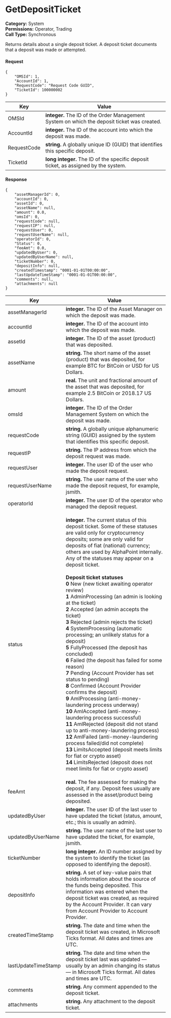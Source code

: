 # GetDepositTicket

**Category:** System\
**Permissions:** Operator, Trading\
**Call Type:** Synchronous

Returns details about a single deposit ticket. A deposit ticket documents that a deposit was made or attempted.

#### Request <a href="#request" id="request"></a>

```
{
    "OMSId": 1,
    "AccountId": 1,
    "RequestCode": "Request Code GUID",
    "TicketId": 100000002
}
```

| Key         | Value                                                                                       |
| ----------- | ------------------------------------------------------------------------------------------- |
| OMSId       | **integer.** The ID of the Order Management System on which the deposit ticket was created. |
| AccountId   | **integer.** The ID of the account into which the deposit was made.                         |
| RequestCode | **string.** A globally unique ID (GUID) that identifies this specific deposit.              |
| TicketId    | **long integer.** The ID of the specific deposit ticket, as assigned by the system.         |

#### Response <a href="#response" id="response"></a>

```
{
    "assetManagerId": 0,
    "accountId": 0,
    "assetId": 0,
    "assetName": null,
    "amount": 0.0,
    "omsId": 0,
    "requestCode": null,
    "requestIP": null,
    "requestUser": 0,
    "requestUserName": null,
    "operatorId": 0,
    "Status": 0,
    "feeAmt": 0.0,
    "updatedByUser": 0,
    "updatedByUserName": null,
    "ticketNumber": 0,
    "depositInfo": null,
    "createdTimestamp": "0001-01-01T00:00:00",
    "lastUpdateTimeStamp": "0001-01-01T00:00:00",
    "comments": null,
    "attachments": null
}
```

| Key                 | Value                                                                                                                                                                                                                                                                                                                                                                                                                                                                                                                                                                                                                                                                                                                                                                                                                                                                                                                                                                                                                                                                                                                                                                                                                                                                                                                                                                                                                                                                                                                                                        |
| ------------------- | ------------------------------------------------------------------------------------------------------------------------------------------------------------------------------------------------------------------------------------------------------------------------------------------------------------------------------------------------------------------------------------------------------------------------------------------------------------------------------------------------------------------------------------------------------------------------------------------------------------------------------------------------------------------------------------------------------------------------------------------------------------------------------------------------------------------------------------------------------------------------------------------------------------------------------------------------------------------------------------------------------------------------------------------------------------------------------------------------------------------------------------------------------------------------------------------------------------------------------------------------------------------------------------------------------------------------------------------------------------------------------------------------------------------------------------------------------------------------------------------------------------------------------------------------------------ |
| assetManagerId      | **integer.** The ID of the Asset Manager on which the deposit was made.                                                                                                                                                                                                                                                                                                                                                                                                                                                                                                                                                                                                                                                                                                                                                                                                                                                                                                                                                                                                                                                                                                                                                                                                                                                                                                                                                                                                                                                                                      |
| accountId           | **integer.** The ID of the account into which the deposit was made.                                                                                                                                                                                                                                                                                                                                                                                                                                                                                                                                                                                                                                                                                                                                                                                                                                                                                                                                                                                                                                                                                                                                                                                                                                                                                                                                                                                                                                                                                          |
| assetId             | **integer.** The ID of the asset (product) that was deposited.                                                                                                                                                                                                                                                                                                                                                                                                                                                                                                                                                                                                                                                                                                                                                                                                                                                                                                                                                                                                                                                                                                                                                                                                                                                                                                                                                                                                                                                                                               |
| assetName           | **string.** The short name of the asset (product) that was deposited, for example BTC for BitCoin or USD for US Dollars.                                                                                                                                                                                                                                                                                                                                                                                                                                                                                                                                                                                                                                                                                                                                                                                                                                                                                                                                                                                                                                                                                                                                                                                                                                                                                                                                                                                                                                     |
| amount              | **real.** The unit and fractional amount of the asset that was deposited, for example 2.5 BitCoin or 2018.17 US Dollars.                                                                                                                                                                                                                                                                                                                                                                                                                                                                                                                                                                                                                                                                                                                                                                                                                                                                                                                                                                                                                                                                                                                                                                                                                                                                                                                                                                                                                                     |
| omsId               | **integer.** The ID of the Order Management System on which the deposit was made.                                                                                                                                                                                                                                                                                                                                                                                                                                                                                                                                                                                                                                                                                                                                                                                                                                                                                                                                                                                                                                                                                                                                                                                                                                                                                                                                                                                                                                                                            |
| requestCode         | **string.** A globally unique alphanumeric string (GUID) assigned by the system that identifies this specific deposit.                                                                                                                                                                                                                                                                                                                                                                                                                                                                                                                                                                                                                                                                                                                                                                                                                                                                                                                                                                                                                                                                                                                                                                                                                                                                                                                                                                                                                                       |
| requestIP           | **string.** The IP address from which the deposit request was made.                                                                                                                                                                                                                                                                                                                                                                                                                                                                                                                                                                                                                                                                                                                                                                                                                                                                                                                                                                                                                                                                                                                                                                                                                                                                                                                                                                                                                                                                                          |
| requestUser         | **integer.** The user ID of the user who made the deposit request.                                                                                                                                                                                                                                                                                                                                                                                                                                                                                                                                                                                                                                                                                                                                                                                                                                                                                                                                                                                                                                                                                                                                                                                                                                                                                                                                                                                                                                                                                           |
| requestUserName     | **string.** The user name of the user who made the deposit request, for example, jsmith.                                                                                                                                                                                                                                                                                                                                                                                                                                                                                                                                                                                                                                                                                                                                                                                                                                                                                                                                                                                                                                                                                                                                                                                                                                                                                                                                                                                                                                                                     |
| operatorId          | **integer.** The user ID of the operator who managed the deposit request.                                                                                                                                                                                                                                                                                                                                                                                                                                                                                                                                                                                                                                                                                                                                                                                                                                                                                                                                                                                                                                                                                                                                                                                                                                                                                                                                                                                                                                                                                    |
| status              | <p><strong>integer.</strong> The current status of this deposit ticket. Some of these statuses are valid only for cryptocurrency deposits; some are only valid for deposits of fiat (national) currency; others are used by AlphaPoint internally. Any of the statuses may appear on a deposit ticket.<br><br><strong>Deposit ticket statuses</strong><br><strong>0</strong> New (new ticket awaiting operator review)<br><strong>1</strong> AdminProcessing (an admin is looking at the ticket)<br><strong>2</strong> Accepted (an admin accepts the ticket)<br><strong>3</strong> Rejected (admin rejects the ticket)<br><strong>4</strong> SystemProcessing (automatic processing; an unlikely status for a deposit)<br><strong>5</strong> FullyProcessed (the deposit has concluded)<br><strong>6</strong> Failed (the deposit has failed for some reason)<br><strong>7</strong> Pending (Account Provider has set status to pending)<br><strong>8</strong> Confirmed (Account Provider confirms the deposit)<br><strong>9</strong> AmlProcessing (anti-money-laundering process underway)<br><strong>10</strong> AmlAccepted (anti-money-laundering process successful)<br><strong>11</strong> AmlRejected (deposit did not stand up to anti-money-laundering process)<br><strong>12</strong> AmlFailed (anti-money-laundering process failed/did not complete)<br><strong>13</strong> LimitsAccepted (deposit meets limits for fiat or crypto asset)<br><strong>14</strong> LimitsRejected (deposit does not meet limits for fiat or crypto asset)</p> |
| feeAmt              | **real.** The fee assessed for making the deposit, if any. Deposit fees usually are assessed in the asset/product being deposited.                                                                                                                                                                                                                                                                                                                                                                                                                                                                                                                                                                                                                                                                                                                                                                                                                                                                                                                                                                                                                                                                                                                                                                                                                                                                                                                                                                                                                           |
| updatedByUser       | **integer.** The user ID of the last user to have updated the ticket (status, amount, etc.; this is usually an admin).                                                                                                                                                                                                                                                                                                                                                                                                                                                                                                                                                                                                                                                                                                                                                                                                                                                                                                                                                                                                                                                                                                                                                                                                                                                                                                                                                                                                                                       |
| updatedByUserName   | **string.** The user name of the last user to have updated the ticket, for example, jsmith.                                                                                                                                                                                                                                                                                                                                                                                                                                                                                                                                                                                                                                                                                                                                                                                                                                                                                                                                                                                                                                                                                                                                                                                                                                                                                                                                                                                                                                                                  |
| ticketNumber        | **long integer.** An ID number assigned by the system to identify the ticket (as opposed to identifying the deposit).                                                                                                                                                                                                                                                                                                                                                                                                                                                                                                                                                                                                                                                                                                                                                                                                                                                                                                                                                                                                                                                                                                                                                                                                                                                                                                                                                                                                                                        |
| depositInfo         | **string.** A set of key-value pairs that holds information about the source of the funds being deposited. This information was entered when the deposit ticket was created, as required by the Account Provider. It can vary from Account Provider to Account Provider.                                                                                                                                                                                                                                                                                                                                                                                                                                                                                                                                                                                                                                                                                                                                                                                                                                                                                                                                                                                                                                                                                                                                                                                                                                                                                     |
| createdTimeStamp    | **string.** The date and time when the deposit ticket was created, in Microsoft Ticks format. All dates and times are UTC.                                                                                                                                                                                                                                                                                                                                                                                                                                                                                                                                                                                                                                                                                                                                                                                                                                                                                                                                                                                                                                                                                                                                                                                                                                                                                                                                                                                                                                   |
| lastUpdateTimeStamp | **string.** The date and time when the deposit ticket last was updated — usually by an admin changing its status — in Microsoft Ticks format. All dates and times are UTC.                                                                                                                                                                                                                                                                                                                                                                                                                                                                                                                                                                                                                                                                                                                                                                                                                                                                                                                                                                                                                                                                                                                                                                                                                                                                                                                                                                                   |
| comments            | **string.** Any comment appended to the deposit ticket.                                                                                                                                                                                                                                                                                                                                                                                                                                                                                                                                                                                                                                                                                                                                                                                                                                                                                                                                                                                                                                                                                                                                                                                                                                                                                                                                                                                                                                                                                                      |
| attachments         | **string.** Any attachment to the deposit ticket.                                                                                                                                                                                                                                                                                                                                                                                                                                                                                                                                                                                                                                                                                                                                                                                                                                                                                                                                                                                                                                                                                                                                                                                                                                                                                                                                                                                                                                                                                                            |
